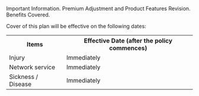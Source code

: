 Important Information. Premium Adjustment and Product Features Revision. Benefits Covered. 

Cover of this plan will be effective on the following dates:  
<table>
<tr>
<th>Items</th>
<th>Effective Date (after the policy commences)</th>
</tr>
<tr>
<td>Injury</td>
<td>Immediately</td>
</tr>
<tr>
<td>Network service</td>
<td>Immediately</td>
</tr>
<tr>
<td>Sickness / Disease</td>
<td>Immediately</td>
</tr>
</table>